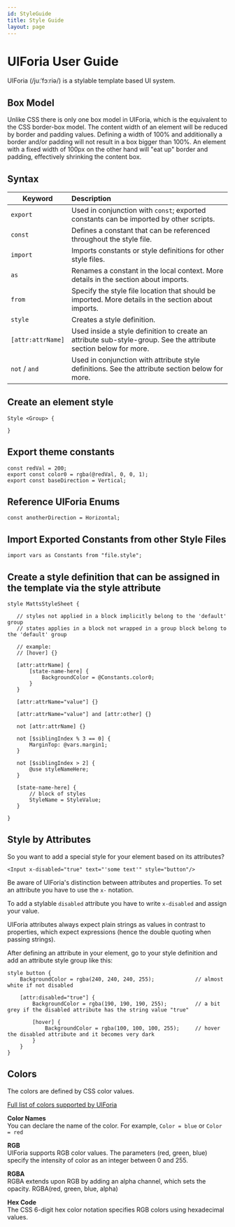 ```yaml
---
id: StyleGuide
title: Style Guide
layout: page
---
```


# UIForia User Guide
UIForia (/juːˈfɔːriə/) is a stylable template based UI system.  

## Box Model
Unlike CSS there is only one box model in UIForia, which is the equivalent to the CSS border-box model.
The content width of an element will be reduced by border and padding values. Defining a width of 100% and 
additionally a border and/or padding will not result in a box bigger than 100%. An element with a fixed 
width of 100px on the other hand will "eat up" border and padding, effectively shrinking the content box.

## Syntax

Keyword           | Description
----------------- |:------------------------------------------------------                                    
`export`          | Used in conjunction with `const`; exported constants can be imported by other scripts.
`const`           | Defines a constant that can be referenced throughout the style file.
`import`          | Imports constants or style definitions for other style files.
`as`              | Renames a constant in the local context. More details in the section about imports.
`from`            | Specify the style file location that should be imported. More details in the section about imports.
`style`           | Creates a style definition.
`[attr:attrName]` | Used inside a style definition to create an attribute sub-style-group. See the attribute section below for more.
`not` / `and`     | Used in conjunction with attribute style definitions. See the attribute section below for more.




## Create an element style
  
```
Style <Group> {

}
```

## Export theme constants
  
```
const redVal = 200;
export const color0 = rgba(@redVal, 0, 0, 1);
export const baseDirection = Vertical;
```

## Reference UIForia Enums
`const anotherDirection = Horizontal;`


## Import Exported Constants from other Style Files
`import vars as Constants from "file.style";`

## Create a style definition that can be assigned in the template via the style attribute
```
style MattsStyleSheet {

   // styles not applied in a block implicitly belong to the 'default' group
   // states applies in a block not wrapped in a group block belong to the 'default' group

   // example:
   // [hover] {}

   [attr:attrName] {
       [state-name-here] {
           BackgroundColor = @Constants.color0;
       }
   }

   [attr:attrName="value"] {}

   [attr:attrName="value"] and [attr:other] {}

   not [attr:attrName] {}

   not [$siblingIndex % 3 == 0] {
       MarginTop: @vars.margin1;
   }

   not [$siblingIndex > 2] {
       @use styleNameHere;
   }

   [state-name-here] {
       // block of styles
       StyleName = StyleValue;
   }

}
```




## Style by Attributes
 
So you want to add a special style for your element based on its attributes?
 
```<Input x-disabled="true" text="'some text'" style="button"/>```
  
Be aware of UIForia's distinction between attributes and properties. To set an attribute you have to use the
`x-` notation. 

To add a stylable `disabled` attribute you have to write `x-disabled` and assign your value.  

UIForia attributes always expect plain strings as values in contrast to properties, which expect expressions (hence 
the double quoting when passing strings).  

After defining an attribute in your element, go to your style definition and add an attribute style group like this:
```
style button {
    BackgroundColor = rgba(240, 240, 240, 255);             // almost white if not disabled
    
    [attr:disabled="true"] {
        BackgroundColor = rgba(190, 190, 190, 255);         // a bit grey if the disabled attribute has the string value "true"
        
        [hover] {
            BackgroundColor = rgba(100, 100, 100, 255);     // hover the disabled attribute and it becomes very dark
        }
    }
}
```


## Colors
The colors are defined by CSS color values.
  
[Full list of colors supported by UIForia](Colors)
  

**Color Names**  
You can declare the name of the color. For example, `Color = blue` or `Color = red`


**RGB**  
UIForia supports RGB color values. The parameters (red, green, blue) specify the intensity of color as an integer between 0 and 255.

**RGBA**  
RGBA extends upon RGB by adding an alpha channel, which sets the opacity.
RGBA(red, green, blue, alpha)

**Hex Code**  
The CSS 6-digit hex color notation specifies RGB colors using hexadecimal values. 



